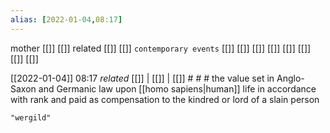 ```yaml
---
alias: [2022-01-04,08:17]
---
```

 mother [[]] [[]]
 related [[]] [[]]
 `contemporary events` [[]] [[]] [[]] [[]] [[]] [[]] [[]] [[]]

[[2022-01-04]] 08:17 _related_ [[]] | [[]] | [[]] # # #
the value set in Anglo-Saxon and Germanic law upon [[homo sapiens|human]] life in accordance with rank and paid as compensation to the kindred or lord of a slain person
```query
"wergild"
```
